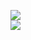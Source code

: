 [![](https://img.shields.io/badge/Made%20With-Github%20Spray-lightgrey.svg?style=for-the-badge&logo=github)](https://github.com/Annihil/github-spray#20945)  
[![](https://i.imgur.com/2DrTn0Z.gif)](https://github.com/Annihil/github-spray)